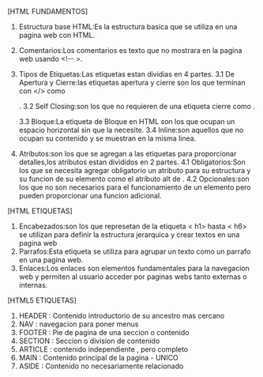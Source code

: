 [HTML FUNDAMENTOS]

1. Estructura base HTML:Es la estructura basica que se utiliza en una pagina web con HTML.
2. Comentarios:Los comentarios es texto que no mostrara en la pagina web usando <!-- >.
3. Tipos de Etiquetas:Las etiquetas estan dividias en 4 partes.
   3.1 De Apertura y Cierre:las etiquetas apertura y cierre son los que terminan con </> como <p></p>.
   3.2 Self Closing:son los que no requieren de una etiqueta cierre como <img src="" alt="">.

   3.3 Bloque:La etiqueta de Bloque en HTML son los que ocupan un espacio horizontal sin que la necesite.
   3.4 Inline:son aquellos que no ocupan su contenido y se muestran en la misma linea.

4. Atributos:son los que se agregan a las etiquetas para proporcionar detalles,los atributos estan divididos en 2 partes.
   4.1 Obligatorios:Son los que se necesita agregar obligatorio un atributo para su estructura y su funcion de su elemento como el atributo alt de <img src="" alt="">.
   4.2 Opcionales:son los que no son necesarios para el funcionamiento de un elemento pero pueden proporcionar una funcion adicional.

[HTML ETIQUETAS]

1. Encabezados:son los que represetan de la etiqueta < h1> hasta < h6> se utilizan para definir la estructura jerarquica y crear textos en una pagina web
2. Parrafos:Esta etiqueta se utiliza para agrupar un texto como un parrafo en una pagina web.
3. Enlaces:Los enlaces son elementos fundamentales para la navegacion web y permiten al usuario acceder por paginas webs tanto externas o internas.

[HTML5 ETIQUETAS]

1. HEADER : Contenido introductorio de su ancestro mas cercano
2. NAV : navegacion para poner menus
3. FOOTER : Pie de pagina de una seccion o contenido
4. SECTION : Seccion o division de contenido
5. ARTICLE : contenido independiente , pero completo
6. MAIN : Contenido principal de la pagina - UNICO
7. ASIDE : Contenido no necesariamente relacionado

